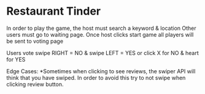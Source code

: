 # Restaurant Tinder

In order to play the game, the host must search a keyword & location
Other users must go to waiting page. Once host clicks start game all players will be sent to voting page

Users vote swipe RIGHT = NO & swipe LEFT = YES 
or click X for NO & heart for YES

Edge Cases: 
*Sometimes when clicking to see reviews, the swiper API will think that you have swiped. 
 In order to avoid this try to not swipe when clicking review button.